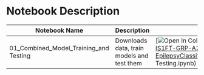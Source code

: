 # Notebook Description

| Notebook Name                          | Description                                 |  Google Colab Link                                                                                                                                                                                                                             |
|----------------------------------------|---------------------------------------------|------------------------------------------------------------------------------------------------------------------------------------------------------------------------------------------------------------------------------------------------|
| 01_Combined_Model_Training_and Testing |  Downloads data, train models and test them | [![Open In Colab](https://colab.research.google.com/assets/colab-badge.svg)](https://colab.research.google.com/github/yoke2/PR-PSUPR-IS1FT-GRP-A22G-EpilepsyClassification/blob/master/Notebooks/01_Combined_Model_Training_and Testing.ipynb) |